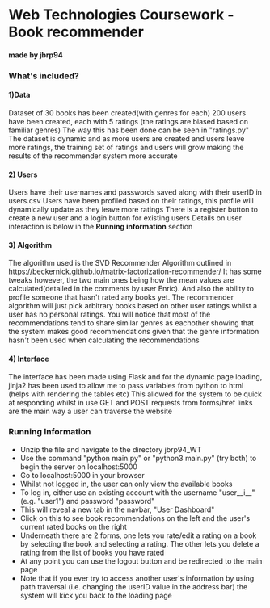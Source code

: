 # Web Technologies Coursework - Book recommender

#### made by jbrp94

### What's included?

#### 1)Data 

Dataset of 30 books has been created(with genres for each)
200 users have been created, each with 5 ratings (the ratings are biased based on familiar genres)
The way this has been done can be seen in "ratings.py" 
The dataset is dynamic and as more users are created and users leave more ratings, the training set of ratings and users will grow making the results of the recommender system more accurate

#### 2) Users

Users have their usernames and passwords saved along with their userID in users.csv
Users have been profiled based on their ratings, this profile will dynamically update as they leave more ratings
There is a register button to create a new user and a login button for existing users
Details on user interaction is below in the __Running information__ section 

#### 3) Algorithm

The algorithm used is the SVD Recommender Algorithm outlined in https://beckernick.github.io/matrix-factorization-recommender/
It has some tweaks however, the two main ones being how the mean values are calculated(detailed in the comments by user Enric). And also the ability to profile someone that hasn't rated any books yet. The recommender algorithm will just pick arbitrary books based on other user ratings whilst a user has no personal ratings.
You will notice that most of the recommendations tend to share similar genres as eachother showing that the system makes good recommendations given that the genre information hasn't been used when calculating the recommendations 

#### 4) Interface

The interface has been made using Flask and for the dynamic page loading, jinja2 has been used to allow me to pass variables from python to html (helps with rendering the tables etc)
This allowed for the system to be quick at responding whilst in use
GET and POST requests from forms/href links are the main way a user can traverse the website

### Running Information
- Unzip the file and navigate to the directory jbrp94_WT
- Use the command "python main.py" or "python3 main.py" (try both) to begin the server on localhost:5000
- Go to localhost:5000 in your browser
- Whilst not logged in, the user can only view the available books
- To log in, either use an existing account with the username "user__i__"(e.g. "user1") and password "password"
- This will reveal a new tab in the navbar, "User Dashboard"
- Click on this to see book recommendations on the left and the user's current rated books on the right
- Underneath there are 2 forms, one lets you rate/edit a rating on a book by selecting the book and selecting a rating. The other lets you delete a rating from the list of books you have rated
- At any point you can use the logout button and be redirected to the main page
- Note that if you ever try to access another user's information by using path traversal (i.e. changing the userID value in the address bar) the system will kick you back to the loading page